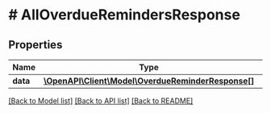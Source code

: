 # # AllOverdueRemindersResponse

## Properties

Name | Type | Description | Notes
------------ | ------------- | ------------- | -------------
**data** | [**\OpenAPI\Client\Model\OverdueReminderResponse[]**](OverdueReminderResponse.md) |  |

[[Back to Model list]](../../README.md#models) [[Back to API list]](../../README.md#endpoints) [[Back to README]](../../README.md)
